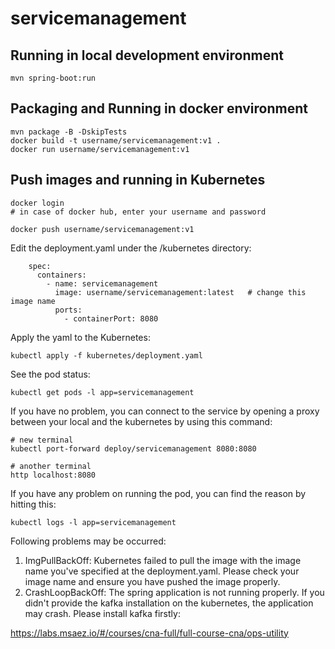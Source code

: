 # servicemanagement

## Running in local development environment

```
mvn spring-boot:run
```

## Packaging and Running in docker environment

```
mvn package -B -DskipTests
docker build -t username/servicemanagement:v1 .
docker run username/servicemanagement:v1
```

## Push images and running in Kubernetes

```
docker login 
# in case of docker hub, enter your username and password

docker push username/servicemanagement:v1
```

Edit the deployment.yaml under the /kubernetes directory:
```
    spec:
      containers:
        - name: servicemanagement
          image: username/servicemanagement:latest   # change this image name
          ports:
            - containerPort: 8080

```

Apply the yaml to the Kubernetes:
```
kubectl apply -f kubernetes/deployment.yaml
```

See the pod status:
```
kubectl get pods -l app=servicemanagement
```

If you have no problem, you can connect to the service by opening a proxy between your local and the kubernetes by using this command:
```
# new terminal
kubectl port-forward deploy/servicemanagement 8080:8080

# another terminal
http localhost:8080
```

If you have any problem on running the pod, you can find the reason by hitting this:
```
kubectl logs -l app=servicemanagement
```

Following problems may be occurred:

1. ImgPullBackOff:  Kubernetes failed to pull the image with the image name you've specified at the deployment.yaml. Please check your image name and ensure you have pushed the image properly.
1. CrashLoopBackOff: The spring application is not running properly. If you didn't provide the kafka installation on the kubernetes, the application may crash. Please install kafka firstly:

https://labs.msaez.io/#/courses/cna-full/full-course-cna/ops-utility


